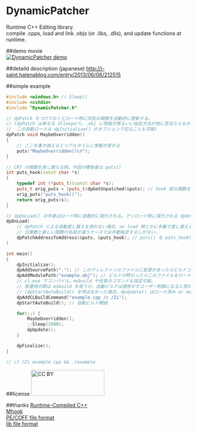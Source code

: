 DynamicPatcher
================
Runtime C++ Editing library.  
compile .cpps, load and link .objs (or .libs, .dlls), and update functions at runtime.  

##demo movie  
[![DynamicPatcher demo](http://img.youtube.com/vi/rL1LZjrhJbw/0.jpg)](http://www.youtube.com/watch?v=rL1LZjrhJbw)


##detaild description
(japanese) http://i-saint.hatenablog.com/entry/2013/06/06/212515


##simple example
```c++
#include <windows.h> // Sleep()
#include <cstdio>
#include "DynamicPatcher.h"

// dpPatch をつけておくとロード時に同名の関数を自動的に更新する。
// (dpPatch は単なる dllexport。.obj に情報が残るいい指定方法が他に見当たらなかったので仕方なく…。
//  この自動ロードは dpInitialize() のオプションで切ることも可能)
dpPatch void MaybeOverridden()
{
    // ここを書き換えるとリアルタイムに挙動が変わる
    puts("MaybeOverridden()\n");
}

// CRT の関数を差し替える例。今回の犠牲者は puts()
int puts_hook(const char *s)
{
    typedef int (*puts_t)(const char *s);
    puts_t orig_puts = (puts_t)dpGetUnpatched(&puts); // hook 前の関数を取得
    orig_puts("puts_hook()");
    return orig_puts(s);
}

// dpOnLoad() の中身はロード時に自動的に実行される。アンロード時に実行される dpOnUnload() も記述可能
dpOnLoad(
    // dpPatch による自動差し替えを使わない場合、on load 時とかに手動で差し替える必要がある。
    // 元関数と新しい関数の名前が違うケースでは手動指定するしかない。
    dpPatchAddressToAddress(&puts, &puts_hook); // puts() を puts_hook() に差し替える
)

int main()
{
    dpInitialize();
    dpAddSourcePath("."); // このディレクトリのファイルに変更があったらビルドコマンドを呼ぶ
    dpAddModulePath("example.obj"); // ビルドが終わったらこのファイルをロードする
    // cl.exe でコンパイル。msbuild や任意のコマンドも指定可能。
    // 実運用の際は msbuild を使うか、自動ビルドは使用せすユーザー制御になると思われる。
    // (dpStartAutoBuild() を呼ばなかった場合、dpUpdate() はロード済み or module path にあるモジュールに更新があればそれをリロードする)
    dpAddCLBuildCommand("example.cpp /c /Zi");
    dpStartAutoBuild(); // 自動ビルド開始

    for(;;) {
        MaybeOverridden();
        ::Sleep(2000);
        dpUpdate();
    }

    dpFinalize();
}

// cl /Zi example.cpp && ./example
```

##license
<img src="http://mirrors.creativecommons.org/presskit/buttons/88x31/png/by.png" alt="CC BY" width="200" height="70" />

##thanks
[Runtime-Compiled C++](http://runtimecompiledcplusplus.blogspot.com/)  
[Mhook](http://codefromthe70s.org/mhook23.aspx)  
[PE/COFF file format](http://www.skyfree.org/linux/references/coff.pdf)  
[lib file format](http://hp.vector.co.jp/authors/VA050396/tech_04.html)  
